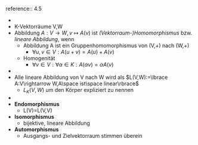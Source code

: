 reference:: 4.5

-
- K-Vektorräume V,W
- Abbildung $A:V\rightarrow W,v\mapsto A(v)$ ist *(Vektorraum-)Homomorphismus* bzw. *lineare Abbildung*, wenn
	- Abbildung A ist ein Gruppenhomomorphismus von (V,+) nach (W,+)
		- $\forall u,v\in V:A(u+v)=A(u)+A(v)$
	- Homogenität
		- $\forall v\in V:\forall\alpha\in K:A(\alpha v)=\alpha A(v)$
-
- Alle lineare Abbildung von V nach W wird als $L(V,W):=\lbrace A:V\rightarrow W,A\space ist\space linear\rbrace$
	- $L_{K}(V,W)$ um den Körper expliziert zu nennen
-
- **Endomorphismus**
	- L(V)=L(V,V)
- **Isomorphismus**
	- bijektive, lineare Abbildung
- **Automorphismus**
	- Ausgangs- und Zielvektorraum stimmen überein